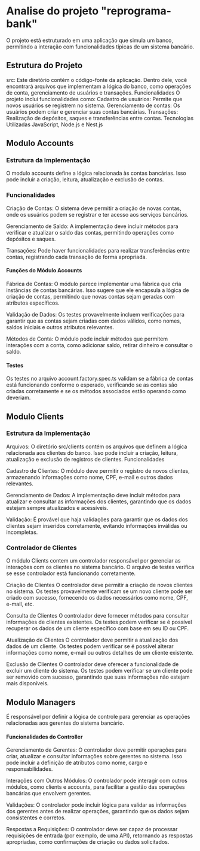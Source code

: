 # Analise do projeto "reprograma-bank"

O projeto está estruturado em uma aplicação que simula um banco, permitindo a interação com funcionalidades típicas de um sistema bancário.

## Estrutura do Projeto
src: Este diretório contém o código-fonte da aplicação. Dentro dele, você encontrará arquivos que implementam a lógica do banco, como operações de conta, gerenciamento de usuários e transações.
Funcionalidades
O projeto inclui funcionalidades como:
Cadastro de usuários: Permite que novos usuários se registrem no sistema.
Gerenciamento de contas: Os usuários podem criar e gerenciar suas contas bancárias.
Transações: Realização de depósitos, saques e transferências entre contas.
Tecnologias Utilizadas
JavaScript, Node.js e Nest.js

## Modulo Accounts

### Estrutura da Implementação

O modulo accounts define a lógica relacionada às contas bancárias. Isso pode incluir a criação, leitura, atualização e exclusão de contas.

### Funcionalidades

Criação de Contas: O sistema deve permitir a criação de novas contas, onde os usuários podem se registrar e ter acesso aos serviços bancários.

Gerenciamento de Saldo: A implementação deve incluir métodos para verificar e atualizar o saldo das contas, permitindo operações como depósitos e saques.

Transações: Pode haver funcionalidades para realizar transferências entre contas, registrando cada transação de forma apropriada.

#### Funções do Módulo Accounts

Fábrica de Contas: O módulo parece implementar uma fábrica que cria instâncias de contas bancárias. Isso sugere que ele encapsula a lógica de criação de contas, permitindo que novas contas sejam geradas com atributos específicos.

Validação de Dados: Os testes provavelmente incluem verificações para garantir que as contas sejam criadas com dados válidos, como nomes, saldos iniciais e outros atributos relevantes.

Métodos de Conta: O módulo pode incluir métodos que permitem interações com a conta, como adicionar saldo, retirar dinheiro e consultar o saldo.

#### Testes
Os testes no arquivo account.factory.spec.ts validam se a fábrica de contas está funcionando conforme o esperado, verificando se as contas são criadas corretamente e se os métodos associados estão operando como deveriam.

## Modulo Clients

### Estrutura da Implementação

Arquivos: O diretório src/clients contém os arquivos que definem a lógica relacionada aos clientes do banco. Isso pode incluir a criação, leitura, atualização e exclusão de registros de clientes.
Funcionalidades

Cadastro de Clientes: O módulo deve permitir o registro de novos clientes, armazenando informações como nome, CPF, e-mail e outros dados relevantes.

Gerenciamento de Dados: A implementação deve incluir métodos para atualizar e consultar as informações dos clientes, garantindo que os dados estejam sempre atualizados e acessíveis.

Validação: É provável que haja validações para garantir que os dados dos clientes sejam inseridos corretamente, evitando informações inválidas ou incompletas.

### Controlador de Clientes
O módulo Clients contem um controlador responsável por gerenciar as interações com os clientes no sistema bancário. O arquivo de testes verifica se esse controlador está funcionando corretamente.

Criação de Clientes
O controlador deve permitir a criação de novos clientes no sistema. Os testes provavelmente verificam se um novo cliente pode ser criado com sucesso, fornecendo os dados necessários como nome, CPF, e-mail, etc.

Consulta de Clientes
O controlador deve fornecer métodos para consultar informações de clientes existentes. Os testes podem verificar se é possível recuperar os dados de um cliente específico com base em seu ID ou CPF.

Atualização de Clientes
O controlador deve permitir a atualização dos dados de um cliente. Os testes podem verificar se é possível alterar informações como nome, e-mail ou outros detalhes de um cliente existente.

Exclusão de Clientes
O controlador deve oferecer a funcionalidade de excluir um cliente do sistema. Os testes podem verificar se um cliente pode ser removido com sucesso, garantindo que suas informações não estejam mais disponíveis.

## Modulo Managers

É responsável por definir a lógica de controle para gerenciar as operações relacionadas aos gerentes do sistema bancário.

#### Funcionalidades do Controller

Gerenciamento de Gerentes: O controlador deve permitir operações para criar, atualizar e consultar informações sobre gerentes no sistema. Isso pode incluir a definição de atributos como nome, cargo e responsabilidades.

Interações com Outros Módulos: O controlador pode interagir com outros módulos, como clients e accounts, para facilitar a gestão das operações bancárias que envolvem gerentes.

Validações: O controlador pode incluir lógica para validar as informações dos gerentes antes de realizar operações, garantindo que os dados sejam consistentes e corretos.

Respostas a Requisições: O controlador deve ser capaz de processar requisições de entrada (por exemplo, de uma API), retornando as respostas apropriadas, como confirmações de criação ou dados solicitados.